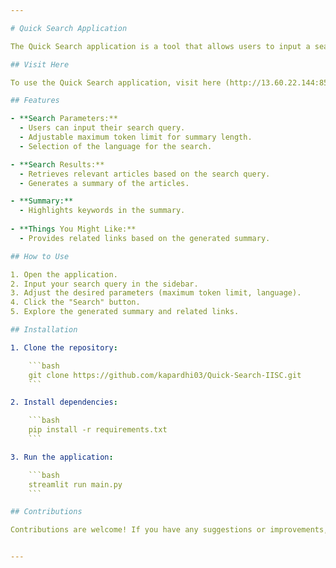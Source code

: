 ```yaml
---

# Quick Search Application

The Quick Search application is a tool that allows users to input a search query, retrieve related articles, and generate a summary with highlighted keywords. Additionally, the application provides related links based on the generated summary.

## Visit Here

To use the Quick Search application, visit here (http://13.60.22.144:8501/) (https://quick-search-iisc.onrender.com)

## Features

- **Search Parameters:**
  - Users can input their search query.
  - Adjustable maximum token limit for summary length.
  - Selection of the language for the search.

- **Search Results:**
  - Retrieves relevant articles based on the search query.
  - Generates a summary of the articles.

- **Summary:**
  - Highlights keywords in the summary.
  
- **Things You Might Like:**
  - Provides related links based on the generated summary.

## How to Use

1. Open the application.
2. Input your search query in the sidebar.
3. Adjust the desired parameters (maximum token limit, language).
4. Click the "Search" button.
5. Explore the generated summary and related links.

## Installation

1. Clone the repository:

    ```bash
    git clone https://github.com/kapardhi03/Quick-Search-IISC.git
    ```

2. Install dependencies:

    ```bash
    pip install -r requirements.txt
    ```

3. Run the application:

    ```bash
    streamlit run main.py
    ```

## Contributions

Contributions are welcome! If you have any suggestions or improvements, feel free to submit a pull request.


---
```

